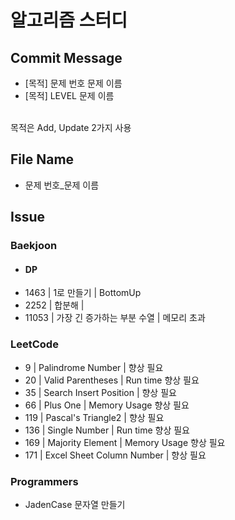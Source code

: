 # 알고리즘 스터디

## Commit Message
+ [목적] 문제 번호 문제 이름
+ [목적] LEVEL 문제 이름

<br>목적은 Add, Update 2가지 사용

## File Name
+ 문제 번호_문제 이름

## Issue

### Baekjoon

- #### DP
+ 1463 | 1로 만들기 | BottomUp
+ 2252 | 합분해 |
+ 11053 | 가장 긴 증가하는 부분 수열 | 메모리 초과

### LeetCode
+ 9 | Palindrome Number | 향상 필요
+ 20 | Valid Parentheses | Run time 향상 필요
+ 35 | Search Insert Position | 향상 필요
+ 66 | Plus One | Memory Usage 향상 필요
+ 119 | Pascal's Triangle2 | 향상 필요
+ 136 | Single Number | Run time 향상 필요
+ 169 | Majority Element | Memory Usage 향상 필요
+ 171 | Excel Sheet Column Number | 향상 필요

### Programmers
+ JadenCase 문자열 만들기
